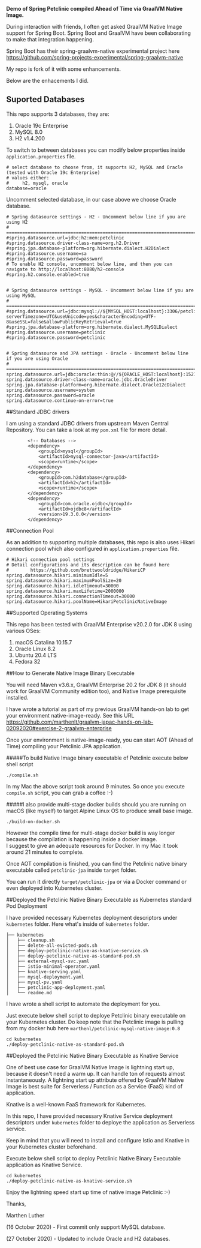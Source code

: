 **Demo of Spring Petclinic compiled Ahead of Time via GraalVM Native Image.** 

During interaction with friends, I often get asked GraalVM Native Image support for Spring Boot. 
Spring Boot and GraalVM have been collaborating to make that integration happening. 

Spring Boot has their spring-graalvm-native experimental project here https://github.com/spring-projects-experimental/spring-graalvm-native 

My repo is fork of it with some enhancements.

Below are the enhacements I did.

## Suported Databases

This repo supports 3 databases, they are:
1. Oracle 19c Enterprise
2. MySQL 8.0
3. H2 v1.4.200

To switch to between databases you can modify below properties inside `application.properties` file.

```
# select database to choose from, it supports H2, MySQL and Oracle (tested with Oracle 19c Enterprise)
# values either:
#     h2, mysql, oracle
database=oracle
```
    
Uncomment selected database, in our case above we choose Oracle database.

```
# Spring datasource settings - H2 - Uncomment below line if you are using H2
# =====================================================================================
#spring.datasource.url=jdbc:h2:mem:petclinic
#spring.datasource.driver-class-name=org.h2.Driver
#spring.jpa.database-platform=org.hibernate.dialect.H2Dialect
#spring.datasource.username=sa
#spring.datasource.password=password
# To enable H2 console, uncomment below line, and then you can navigate to http://localhost:8080/h2-console
#spring.h2.console.enabled=true


# Spring datasource settings - MySQL - Uncomment below line if you are using MySQL
# =====================================================================================
#spring.datasource.url=jdbc:mysql://${MYSQL_HOST:localhost}:3306/petclinic?serverTimezone=UTC&useUnicode=yes&characterEncoding=UTF-8&useSSL=false&allowPublicKeyRetrieval=true
#spring.jpa.database-platform=org.hibernate.dialect.MySQLDialect
#spring.datasource.username=petclinic
#spring.datasource.password=petclinic


# Spring datasource and JPA settings - Oracle - Uncomment below line if you are using Oracle
# ============================================================================================
spring.datasource.url=jdbc:oracle:thin:@//${ORACLE_HOST:localhost}:1521/orcl
spring.datasource.driver-class-name=oracle.jdbc.OracleDriver
spring.jpa.database-platform=org.hibernate.dialect.Oracle12cDialect
spring.datasource.username=system
spring.datasource.password=oracle
spring.datasource.continue-on-error=true
```

##Standard JDBC drivers

I am using a standard JDBC drivers from upstream Maven Central Repository. You can take a look at my ``pom.xml`` file for more detail. 

```
        <!-- Databases -->
        <dependency>
            <groupId>mysql</groupId>
            <artifactId>mysql-connector-java</artifactId>
            <scope>runtime</scope>
        </dependency>
        <dependency>
            <groupId>com.h2database</groupId>
            <artifactId>h2</artifactId>
            <scope>runtime</scope>
        </dependency>
        <dependency>
            <groupId>com.oracle.ojdbc</groupId>
            <artifactId>ojdbc8</artifactId>
            <version>19.3.0.0</version>
        </dependency>
``` 

##Connection Pool

As an addition to supporting multiple databases, this repo is also uses Hikari connection pool which also configured in ``application.properties`` file.

```
# Hikari connection pool settings
# Detail configurations and its description can be found here
#        https://github.com/brettwooldridge/HikariCP
spring.datasource.hikari.minimumIdle=5
spring.datasource.hikari.maximumPoolSize=20
spring.datasource.hikari.idleTimeout=30000
spring.datasource.hikari.maxLifetime=2000000
spring.datasource.hikari.connectionTimeout=30000
spring.datasource.hikari.poolName=HikariPetclinicNativeImage
```

##Supported Operating Systems

This repo has been tested with GraalVM Enterprise v20.2.0 for JDK 8 using various OSes:
1. macOS Catalina 10.15.7
2. Oracle Linux 8.2
3. Ubuntu 20.4 LTS
4. Fedora 32

##How to Generate Native Image Binary Executable

You will need Maven v3.6.x, GraalVM Enterprise 20.2 for JDK 8 (it should work for GraalVM Community edition too),
and Native Image prerequisite installed.

I have wrote a tutorial as part of my previous GraalVM hands-on lab to get your environment native-image-ready. See this URL https://github.com/marthenlt/graalvm-japac-hands-on-lab-02092020#exercise-2-graalvm-enterprise 

Once your environment is native-image-ready, you can start AOT (Ahead of Time) compiling your Petclinic JPA application. 

#####To build Native Image binary executable of Petclinic execute below shell script

```
./compile.sh
```

In my Mac the above script took around 9 minutes. So once you execute `compile.sh` script, you can grab a coffee :-)

#####I also provide multi-stage docker builds should you are running on macOS (like myself) to target Alpine Linux OS to produce small base image. 

```
./build-on-docker.sh
```
However the compile time for multi-stage docker build is way longer because the compilation is happening inside a docker image.  
I suggest to give an adequate resources for Docker.
In my Mac it took around 21 minutes to complete.

Once AOT compilation is finished, you can find the Petclinic native binary executable called ``petclinic-jpa`` inside ``target`` folder.

You can run it directly ``target/petclinic-jpa`` or via a Docker command or even deployed into Kubernetes cluster.


##Deployed the Petclinic Native Binary Executable as Kubernetes standard Pod Deployment

I have provided necessary Kubernetes deployment descriptors under ``kubernetes`` folder. Here what's inside of ``kubernetes`` folder.

```
├── kubernetes
│   ├── cleanup.sh
│   ├── delete-all-evicted-pods.sh
│   ├── deploy-petclinic-native-as-knative-service.sh
│   ├── deploy-petclinic-native-as-standard-pod.sh
│   ├── external-mysql-svc.yaml
│   ├── istio-minimal-operator.yaml
│   ├── knative-serving.yaml
│   ├── mysql-deployment.yaml
│   ├── mysql-pv.yaml
│   ├── petclinic-app-deployment.yaml
│   └── readme.md
``` 

I have wrote a shell script to automate the deployment for you.

Just execute below shell script to deploye Petclinic binary executable on your Kubernetes cluster. Do keep note that the Petclinic image is pulling from my docker hub here ``marthenl/petclinic-mysql-native-image:0.8``
 
```
cd kubernetes
./deploy-petclinic-native-as-standard-pod.sh 
```

##Deployed the Petclinic Native Binary Executable as Knative Service

One of best use case for GraalVM Native Image is lightning start up, because it doesn't need a warm up. It can handle ton of requests almost instantaneously.
A lightning start up attribute offered by GraalVM Native Image is best suite for Serverless / Function as a Service (FaaS) kind of application.

Knative is a well-known FaaS framework for Kubernetes.

In this repo, I have provided necessary Knative Service deployment descriptors under ``kubernetes`` folder to deploye the application as Serverless service. 

Keep in mind that you will need to install and configure Istio and Knative in your Kubernetes cluster beforehand.

Execute below shell script to deploy Petclinic Native Binary Executable application as Knative Service.

```
cd kubernetes
./deploy-petclinic-native-as-knative-service.sh
```


Enjoy the lightning speed start up time of native image Petclinic :-)


Thanks,

Marthen Luther

(16 October 2020) - First commit only support MySQL database.

(27 October 2020) - Updated to include Oracle and H2 databases.
